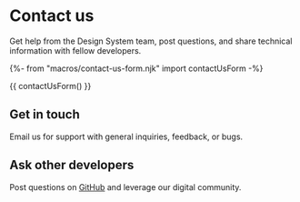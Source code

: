 # Contact us

Get help from the Design System team, post questions, and share technical information with fellow developers.

{%- from "macros/contact-us-form.njk" import contactUsForm -%}

{{ contactUsForm() }}

## Get in touch

Email us for support with general inquiries, feedback, or bugs.

## Ask other developers

Post questions on [GitHub](https://github.com/cagov/design-system/issues/new/choose) and leverage our digital community.
